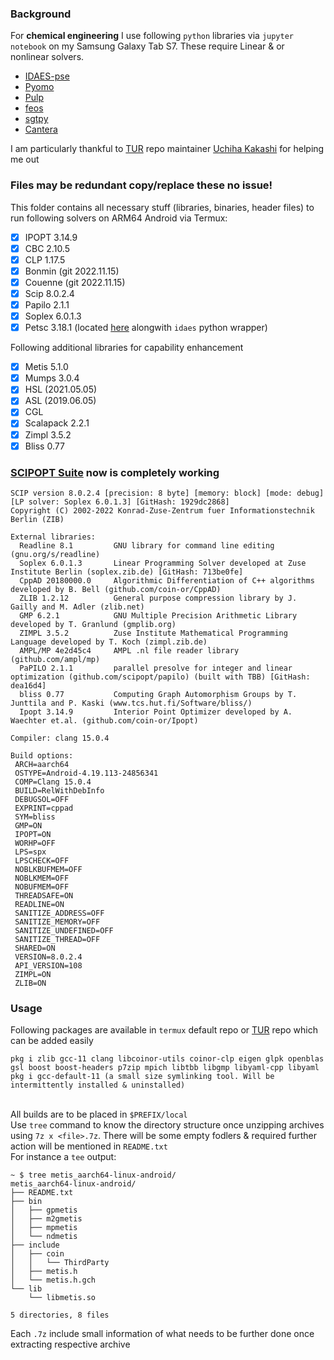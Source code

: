 ### Background
For **chemical engineering** I use following `python` libraries via `jupyter notebook` on my Samsung Galaxy Tab S7. These require Linear & or nonlinear solvers.
- [IDAES-pse](https://github.com/IDAES/idaes-pse)
- [Pyomo](https://github.com/Pyomo/pyomo)
- [Pulp](https://github.com/coin-or/pulp)
- [feos](https://github.com/feos-org/feos)
- [sgtpy](https://github.com/gustavochm/sgtpy)
- [Cantera](https://github.com/Cantera/cantera)

I am particularly thankful to [TUR](https://github.com/termux-user-repository/tur) repo maintainer [Uchiha Kakashi](https://github.com/licy183) for helping me out<br>
### Files may be redundant copy/replace these no issue!
This folder contains all necessary stuff (libraries, binaries, header files) to run following solvers on ARM64 Android via Termux:
- [x] IPOPT 3.14.9
- [x] CBC 2.10.5
- [x] CLP 1.17.5
- [x] Bonmin (git 2022.11.15)
- [x] Couenne (git 2022.11.15)
- [x] Scip 8.0.2.4
- [x] Papilo 2.1.1
- [x] Soplex 6.0.1.3
- [x] Petsc 3.18.1 (located [here](https://github.com/defencedog/arm64-Android-Termux-Builds/tree/main/idaes) alongwith `idaes` python wrapper)

Following additional libraries for capability enhancement

- [x] Metis 5.1.0
- [x] Mumps 3.0.4
- [x] HSL (2021.05.05)
- [x] ASL (2019.06.05)
- [x] CGL 
- [x] Scalapack 2.2.1
- [x] Zimpl 3.5.2
- [x] Bliss 0.77

### [SCIPOPT Suite](https://www.scipopt.org/) now is completely working
```
SCIP version 8.0.2.4 [precision: 8 byte] [memory: block] [mode: debug] [LP solver: Soplex 6.0.1.3] [GitHash: 1929dc2868]
Copyright (C) 2002-2022 Konrad-Zuse-Zentrum fuer Informationstechnik Berlin (ZIB)

External libraries:
  Readline 8.1         GNU library for command line editing (gnu.org/s/readline)
  Soplex 6.0.1.3       Linear Programming Solver developed at Zuse Institute Berlin (soplex.zib.de) [GitHash: 713be0fe]
  CppAD 20180000.0     Algorithmic Differentiation of C++ algorithms developed by B. Bell (github.com/coin-or/CppAD)
  ZLIB 1.2.12          General purpose compression library by J. Gailly and M. Adler (zlib.net)
  GMP 6.2.1            GNU Multiple Precision Arithmetic Library developed by T. Granlund (gmplib.org)
  ZIMPL 3.5.2          Zuse Institute Mathematical Programming Language developed by T. Koch (zimpl.zib.de)
  AMPL/MP 4e2d45c4     AMPL .nl file reader library (github.com/ampl/mp)
  PaPILO 2.1.1         parallel presolve for integer and linear optimization (github.com/scipopt/papilo) (built with TBB) [GitHash: dea16d4]
  bliss 0.77           Computing Graph Automorphism Groups by T. Junttila and P. Kaski (www.tcs.hut.fi/Software/bliss/)
  Ipopt 3.14.9         Interior Point Optimizer developed by A. Waechter et.al. (github.com/coin-or/Ipopt)

Compiler: clang 15.0.4

Build options:
 ARCH=aarch64
 OSTYPE=Android-4.19.113-24856341
 COMP=Clang 15.0.4
 BUILD=RelWithDebInfo
 DEBUGSOL=OFF
 EXPRINT=cppad
 SYM=bliss
 GMP=ON
 IPOPT=ON
 WORHP=OFF
 LPS=spx
 LPSCHECK=OFF
 NOBLKBUFMEM=OFF
 NOBLKMEM=OFF
 NOBUFMEM=OFF
 THREADSAFE=ON
 READLINE=ON
 SANITIZE_ADDRESS=OFF
 SANITIZE_MEMORY=OFF
 SANITIZE_UNDEFINED=OFF
 SANITIZE_THREAD=OFF
 SHARED=ON
 VERSION=8.0.2.4
 API_VERSION=108
 ZIMPL=ON
 ZLIB=ON
```

### Usage
Following packages are available in `termux` default repo or [TUR](https://github.com/termux-user-repository/tur) repo which can be added easily 
```
pkg i zlib gcc-11 clang libcoinor-utils coinor-clp eigen glpk openblas gsl boost boost-headers p7zip mpich libtbb libgmp libyaml-cpp libyaml
pkg i gcc-default-11 (a small size symlinking tool. Will be intermittently installed & uninstalled)
```
<br>All builds are to be placed in `$PREFIX/local`<br>
Use `tree` command to know the directory structure once unzipping archives using `7z x <file>.7z`. There will be some empty fodlers & required further action will be mentioned in `README.txt`<br>
For instance a `tee` output:
```
~ $ tree metis_aarch64-linux-android/
metis_aarch64-linux-android/
├── README.txt
├── bin
│   ├── gpmetis
│   ├── m2gmetis
│   ├── mpmetis
│   └── ndmetis
├── include
│   ├── coin
│   │   └── ThirdParty
│   ├── metis.h
│   └── metis.h.gch
└── lib
    └── libmetis.so

5 directories, 8 files
```
Each `.7z` include small information of what needs to be further done once extracting respective archive
